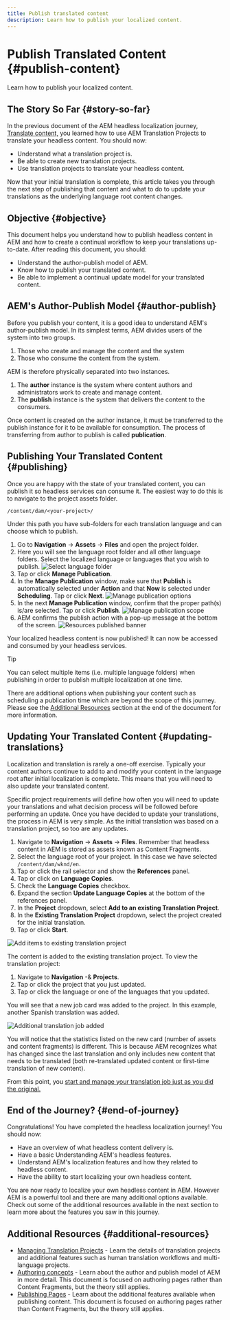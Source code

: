 ```yaml
---
title: Publish translated content
description: Learn how to publish your localized content.
---
```

# Publish Translated Content {#publish-content}

Learn how to publish your localized content.

## The Story So Far {#story-so-far}

In the previous document of the AEM headless localization journey, [Translate content,](configure-connector.md) you learned how to use AEM Translation Projects to translate your headless content. You should now:

* Understand what a translation project is.
* Be able to create new translation projects.
* Use translation projects to translate your headless content.

Now that your initial translation is complete, this article takes you through the next step of publishing that content and what to do to update your translations as the underlying language root content changes.

## Objective {#objective}

This document helps you understand how to publish headless content in AEM and how to create a continual workflow to keep your translations up-to-date. After reading this document, you should:

* Understand the author-publish model of AEM.
* Know how to publish your translated content.
* Be able to implement a continual update model for your translated content.

## AEM's Author-Publish Model {#author-publish}

Before you publish your content, it is a good idea to understand AEM's author-publish model. In its simplest terms, AEM divides users of the system into two groups.

1. Those who create and manage the content and the system
1. Those who consume the content from the system.

AEM is therefore physically separated into two instances.

1. The **author** instance is the system where content authors and administrators work to create and manage content.
1. The **publish** instance is the system that delivers the content to the consumers.

Once content is created on the author instance, it must be transferred to the publish instance for it to be available for consumption. The process of transferring from author to publish is called **publication**.

## Publishing Your Translated Content {#publishing}

Once you are happy with the state of your translated content, you can publish it so headless services can consume it. The easiest way to do this is to navigate to the project assets folder.

```text
/content/dam/<your-project>/
```

Under this path you have sub-folders for each translation language and can choose which to publish.

1. Go to **Navigation** -&gt; **Assets** -&gt; **Files** and open the project folder.
1. Here you will see the language root folder and all other language folders. Select the localized language or languages that you wish to publish.
![Select language folder](assets/select-language-folder.png)
1. Tap or click **Manage Publication**.
1. In the **Manage Publication** window, make sure that **Publish** is automatically selected under **Action** and that **Now** is selected under **Scheduling**. Tap or click **Next**.
![Manage publication options](assets/manage-publication-options.png)
1. In the next **Manage Publication** window, confirm that the proper path(s) is/are selected. Tap or click **Publish**.
![Manage publication scope](assets/manage-publication-scope.png)
1. AEM confirms the publish action with a pop-up message at the bottom of the screen.
![Resources published banner](assets/resources-published-message.png)

Your localized headless content is now published! It can now be accessed and consumed by your headless services.

>[!TIP]
>
>You can select multiple items (i.e. multiple language folders) when publishing in order to publish multiple localization at one time.

There are additional options when publishing your content such as scheduling a publication time which are beyond the scope of this journey. Please see the [Additional Resources](#additional-resources) section at the end of the document for more information.

## Updating Your Translated Content {#updating-translations}

Localization and translation is rarely a one-off exercise. Typically your content authors continue to add to and modify your content in the language root after initial localization is complete. This means that you will need to also update your translated content.

Specific project requirements will define how often you will need to update your translations and what decision process will be followed before performing an update. Once you have decided to update your translations, the process in AEM is very simple. As the initial translation was based on a translation project, so too are any updates.

1. Navigate to **Navigation** -&gt; **Assets** -&gt; **Files**. Remember that headless content in AEM is stored as assets known as Content Fragments.
1. Select the language root of your project. In this case we have selected `/content/dam/wknd/en`.
1. Tap or click the rail selector and show the **References** panel.
1. Tap or click on **Language Copies**.
1. Check the **Language Copies** checkbox.
1. Expand the section **Update Language Copies** at the bottom of the references panel.
1. In the **Project** dropdown, select **Add to an existing Translation Project**.
1. In the **Existing Translation Project** dropdown, select the project created for the initial translation.
1. Tap or click **Start**.

![Add items to existing translation project](assets/add-to-existing-project.png)

The content is added to the existing translation project. To view the translation project:

1. Navigate to **Navigation** -&amp; **Projects**.
1. Tap or click the project that you just updated.
1. Tap or click the language or one of the languages that you updated.

You will see that a new job card was added to the project. In this example, another Spanish translation was added.

![Additional translation job added](assets/additional-translation-job.png)

You will notice that the statistics listed on the new card (number of assets and content fragments) is different. This is because AEM recognizes what has changed since the last translation and only includes new content that needs to be translated (both re-translated updated content or first-time translation of new content).

From this point, you [start and manage your translation job just as you did the original.](translate-content.md#using-translation-project)

## End of the Journey? {#end-of-journey}

Congratulations! You have completed the headless localization journey! You should now:

* Have an overview of what headless content delivery is.
* Have a basic Understanding AEM's headless features.
* Understand AEM's localization features and how they related to headless content.
* Have the ability to start localizing your own headless content.

You are now ready to localize your own headless content in AEM. However AEM is a powerful tool and there are many additional options available. Check out some of the additional resources available in the next section to learn more about the features you saw in this journey.

## Additional Resources {#additional-resources}

* [Managing Translation Projects](/help/sites-cloud/administering/translation/managing-projects.md) - Learn the details of translation projects and additional features such as human translation workflows and multi-language projects.
* [Authoring concepts](/help/sites-cloud/authoring/getting-started/concepts.md) - Learn about the author and publish model of AEM in more detail. This document is focused on authoring pages rather than Content Fragments, but the theory still applies.
* [Publishing Pages](/help/sites-cloud/authoring/fundamentals/publishing-pages.md) - Learn about the additional features available when publishing content. This document is focused on authoring pages rather than Content Fragments, but the theory still applies.
